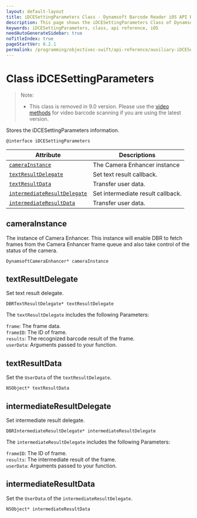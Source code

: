 ```yaml
---
layout: default-layout
title: iDCESettingParameters Class - Dynamsoft Barcode Reader iOS API Reference
description: This page shows the iDCESettingParameters Class of Dynamsoft Barcode Reader for iOS SDK.
keywords: iDCESettingParameters, class, api reference, iOS
needAutoGenerateSidebar: true
noTitleIndex: true
pageStartVer: 8.2.1
permalink: /programming/objectivec-swift/api-reference/auxiliary-iDCESettingParameters.html
---
```


# Class iDCESettingParameters

> Note:  
>  
> - This class is removed in 9.0 version. Please use the [video methods](primary-video.md) for video barcode scanning if you are using the latest version.

Stores the iDCESettingParameters information.

```objc
@interface iDCESettingParameters
```

| Attribute | Descriptions |
|-----------| ------------ |
| [`cameraInstance`](#camerainstance) | The Camera Enhancer instance |
| [`textResultDelegate`](#textresultdelegate) | Set text result callback. |
| [`textResultData`](#textresultdata) | Transfer user data. |
| [`intermediateResultDelegate`](#intermediateresultdelegate) | Set intermediate result callback. |
| [`intermediateResultData`](#intermediateresultdata) | Transfer user data. |

## cameraInstance

The instance of Camera Enhancer. This instance will enable DBR to fetch frames from the Camera Enhancer frame queue and also take control of the status of the camera.

```objc
DynamsoftCameraEnhancer* cameraInstance
```

## textResultDelegate

Set text result delegate.

```objc
DBRTextResultDelegate* textResultDelegate
```

The `textResultDelegate` includes the following Parameters:

`frame`: The frame data.  
`frameID`: The ID of frame.  
`results`: The recognized barcode result of the frame.  
`userData`: Arguments passed to your function.

## textResultData

Set the `UserData` of the `textResultDelegate`.

```objc
NSObject* textResultData
```

## intermediateResultDelegate

Set intermediate result delegate.

```objc
DBRIntermediateResultDelegate* intermediateResultDelegate
```

The `intermediateResultDelegate` includes the following Parameters:

`frameID`: The ID of frame.  
`results`: The intermediate result of the frame.  
`userData`: Arguments passed to your function.

## intermediateResultData

Set the `UserData` of the `intermediateResultDelegate`.

```objc
NSObject* intermediateResultData
```
